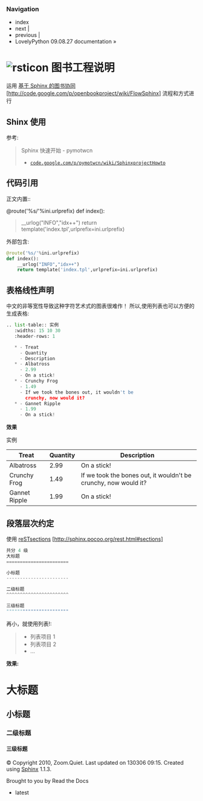 ### Navigation

*   index
*   next |
*   previous |
*   LovelyPython 09.08.27 documentation »

# ![rsticon](img/rst.png) 图书工程说明

运用 [基于 Sphinx 的图书协同](http://code.google.com/p/openbookproject/wiki/FlowSphinx) [http://code.google.com/p/openbookproject/wiki/FlowSphinx] 流程和方式进行

## Shinx 使用

参考:

> Sphinx 快速开始 - pymotwcn
> 
> *   [`code.google.com/p/pymotwcn/wiki/SphinxprojectHowto`](http://code.google.com/p/pymotwcn/wiki/SphinxprojectHowto)

## 代码引用

正文内置::

@route('%s/'%ini.urlprefix) def index():

> __urlog("INFO","idx++") return template('index.tpl',urlprefix=ini.urlprefix)

外部包含:

```py
@route('%s/'%ini.urlprefix)
def index():
    __urlog("INFO","idx++")
    return template('index.tpl',urlprefix=ini.urlprefix)

```

## 表格线性声明

中文的非等宽性导致这种字符艺术式的图表很难作！ 所以,使用列表也可以方便的生成表格:

```py
.. list-table:: 实例
   :widths: 15 10 30
   :header-rows: 1

   * - Treat
     - Quantity
     - Description
   * - Albatross
     - 2.99
     - On a stick!
   * - Crunchy Frog
     - 1.49
     - If we took the bones out, it wouldn't be
       crunchy, now would it?
   * - Gannet Ripple
     - 1.99
     - On a stick!
```

**效果**

实例

| Treat | Quantity | Description |
| --- | --- | --- |
| Albatross | 2.99 | On a stick! |
| Crunchy Frog | 1.49 | If we took the bones out, it wouldn't be crunchy, now would it? |
| Gannet Ripple | 1.99 | On a stick! |

## 段落层次约定

使用 [reSTsections](http://sphinx.pocoo.org/rest.html#sections) [http://sphinx.pocoo.org/rest.html#sections]

```py
共分 4 级
大标题
=======================

小标题
-----------------------

二级标题
^^^^^^^^^^^^^^^^^^^^^^^

三级标题
"""""""""""""""""""""""
```

再小，就使用列表!:

> *   列表项目 1
> *   列表项目 2
> *   ...

**效果:**

# 大标题

## 小标题

### 二级标题

#### 三级标题

© Copyright 2010, Zoom.Quiet. Last updated on 130306 09:15. Created using [Sphinx](http://sphinx.pocoo.org/) 1.1.3.

Brought to you by Read the Docs

*   latest